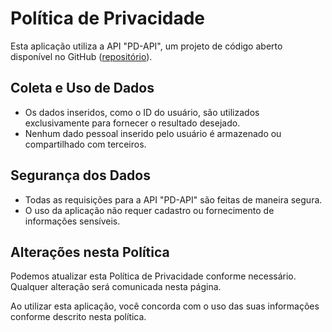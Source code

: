 # Política de Privacidade

Esta aplicação utiliza a API "PD-API", um projeto de código aberto disponível no GitHub ([repositório](https://github.com/JuniorSchueller/PD-API)).

## Coleta e Uso de Dados

- Os dados inseridos, como o ID do usuário, são utilizados exclusivamente para fornecer o resultado desejado.
- Nenhum dado pessoal inserido pelo usuário é armazenado ou compartilhado com terceiros.

## Segurança dos Dados

- Todas as requisições para a API "PD-API" são feitas de maneira segura.
- O uso da aplicação não requer cadastro ou fornecimento de informações sensíveis.

## Alterações nesta Política

Podemos atualizar esta Política de Privacidade conforme necessário. Qualquer alteração será comunicada nesta página.

Ao utilizar esta aplicação, você concorda com o uso das suas informações conforme descrito nesta política.